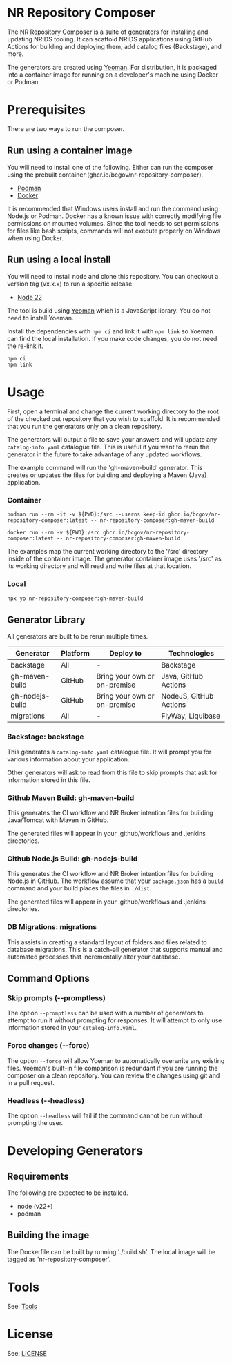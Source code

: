 # NR Repository Composer

The NR Repository Composer is a suite of generators for installing and updating NRIDS tooling. It can scaffold NRIDS applications using GitHub Actions for building and deploying them, add catalog files (Backstage), and more.

The generators are created using [Yeoman](http://yeoman.io). For distribution, it is packaged into a container image for running on a developer's machine using Docker or Podman.

# Prerequisites

There are two ways to run the composer.

## Run using a container image

You will need to install one of the following. Either can run the composer using the prebuilt container (ghcr.io/bcgov/nr-repository-composer).

* [Podman](https://podman.io)
* [Docker](https://www.docker.com)

It is recommended that Windows users install and run the command using Node.js or Podman. Docker has a known issue with correctly modifying file permissions on mounted volumes. Since the tool needs to set permissions for files like bash scripts, commands will not execute properly on Windows when using Docker.

## Run using a local install

You will need to install node and clone this repository. You can checkout a version tag (vx.x.x) to run a specific release.

* [Node 22](https://nodejs.org/en)

The tool is build using [Yeoman](http://yeoman.io) which is a JavaScript library. You do not need to install Yoeman.

Install the dependencies with `npm ci` and link it with `npm link` so Yoeman can find the local installation. If you make code changes, you do not need the re-link it.

```bash
npm ci
npm link
```

# Usage

First, open a terminal and change the current working directory to the root of the checked out repository that you wish to scaffold. It is recommended that you run the generators only on a clean repository.

The generators will output a file to save your answers and will update any `catalog-info.yaml` catalogue file. This is useful if you want to rerun the generator in the future to take advantage of any updated workflows.

The example command will run the 'gh-maven-build' generator. This creates or updates the files for building and deploying a Maven (Java) application.

### Container

```
podman run --rm -it -v ${PWD}:/src --userns keep-id ghcr.io/bcgov/nr-repository-composer:latest -- nr-repository-composer:gh-maven-build
```
```
docker run --rm -v ${PWD}:/src ghcr.io/bcgov/nr-repository-composer:latest -- nr-repository-composer:gh-maven-build
```

The examples map the current working directory to the '/src' directory inside of the container image. The generator container image uses '/src' as its working directory and will read and write files at that location.

### Local

```bash
npx yo nr-repository-composer:gh-maven-build
```

## Generator Library

All generators are built to be rerun multiple times.

| Generator | Platform | Deploy to | Technologies |
| ----------- | ----------- | ----------- | ----------- |
| backstage | All | - | Backstage |
| gh-maven-build | GitHub | Bring your own or on-premise | Java, GitHub Actions |
| gh-nodejs-build | GitHub | Bring your own or on-premise | NodeJS, GitHub Actions |
| migrations | All | - | FlyWay, Liquibase |

### Backstage: backstage

This generates a `catalog-info.yaml` catalogue file. It will prompt you for various information about your application.

Other generators will ask to read from this file to skip prompts that ask for information stored in this file.

### Github Maven Build: gh-maven-build

This generates the CI workflow and NR Broker intention files for building Java/Tomcat with Maven in GitHub.

The generated files will appear in your .github/workflows and .jenkins directories.

### Github Node.js Build: gh-nodejs-build

This generates the CI workflow and NR Broker intention files for building Node.js in GitHub. The workflow assume that your `package.json` has a `build` command and your build places the files in `./dist`.

The generated files will appear in your .github/workflows and .jenkins directories.

### DB Migrations: migrations

This assists in creating a standard layout of folders and files related to database migrations. This is a catch-all generator that supports manual and automated processes that incrementally alter your database.

## Command Options

### Skip prompts (--promptless)

The option `--promptless` can be used with a number of generators to attempt to run it without prompting for responses. It will attempt to only use information stored in your `catalog-info.yaml`.

### Force changes (--force)

The option `--force` will allow Yoeman to automatically overwrite any existing files. Yoeman's built-in file comparison is redundant if you are running the composer on a clean repository. You can review the changes using git and in a pull request.

### Headless (--headless)

The option `--headless` will fail if the command cannot be run without prompting the user.

# Developing Generators

## Requirements

The following are expected to be installed.

* node (v22+)
* podman

## Building the image

The Dockerfile can be built by running './build.sh'. The local image will be tagged as 'nr-repository-composer'.

# Tools

See: [Tools](./tools)

# License

See: [LICENSE](./LICENSE)
